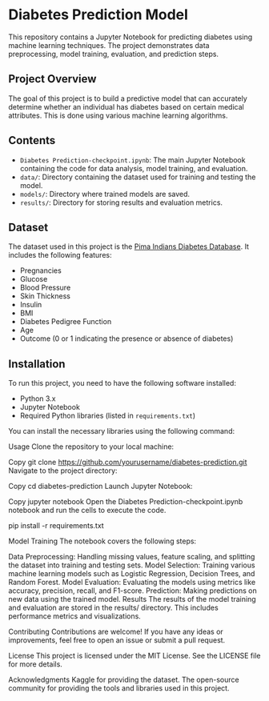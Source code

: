 
# Diabetes Prediction Model

This repository contains a Jupyter Notebook for predicting diabetes using machine learning techniques. The project demonstrates data preprocessing, model training, evaluation, and prediction steps.

## Project Overview

The goal of this project is to build a predictive model that can accurately determine whether an individual has diabetes based on certain medical attributes. This is done using various machine learning algorithms.

## Contents

- `Diabetes Prediction-checkpoint.ipynb`: The main Jupyter Notebook containing the code for data analysis, model training, and evaluation.
- `data/`: Directory containing the dataset used for training and testing the model.
- `models/`: Directory where trained models are saved.
- `results/`: Directory for storing results and evaluation metrics.

## Dataset

The dataset used in this project is the [Pima Indians Diabetes Database](https://www.kaggle.com/uciml/pima-indians-diabetes-database). It includes the following features:

- Pregnancies
- Glucose
- Blood Pressure
- Skin Thickness
- Insulin
- BMI
- Diabetes Pedigree Function
- Age
- Outcome (0 or 1 indicating the presence or absence of diabetes)

## Installation

To run this project, you need to have the following software installed:

- Python 3.x
- Jupyter Notebook
- Required Python libraries (listed in `requirements.txt`)

You can install the necessary libraries using the following command:



Usage
Clone the repository to your local machine:

Copy
git clone https://github.com/yourusername/diabetes-prediction.git
Navigate to the project directory:

Copy
cd diabetes-prediction
Launch Jupyter Notebook:

Copy
jupyter notebook
Open the Diabetes Prediction-checkpoint.ipynb notebook and run the cells to execute the code.

pip install -r requirements.txt

Model Training
The notebook covers the following steps:

Data Preprocessing: Handling missing values, feature scaling, and splitting the dataset into training and testing sets.
Model Selection: Training various machine learning models such as Logistic Regression, Decision Trees, and Random Forest.
Model Evaluation: Evaluating the models using metrics like accuracy, precision, recall, and F1-score.
Prediction: Making predictions on new data using the trained model.
Results
The results of the model training and evaluation are stored in the results/ directory. This includes performance metrics and visualizations.

Contributing
Contributions are welcome! If you have any ideas or improvements, feel free to open an issue or submit a pull request.

License
This project is licensed under the MIT License. See the LICENSE file for more details.

Acknowledgments
Kaggle for providing the dataset.
The open-source community for providing the tools and libraries used in this project.
